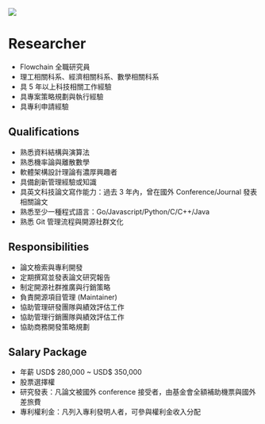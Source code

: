 
![](https://flowchain.co/static/logo/logo-text.png)

# Researcher

* Flowchain 全職研究員
* 理工相關科系、經濟相關科系、數學相關科系
* 具 5 年以上科技相關工作經驗
* 具專案策略規劃與執行經驗
* 具專利申請經驗

## Qualifications

* 熟悉資料結構與演算法
* 熟悉機率論與離散數學
* 軟體架構設計理論有濃厚興趣者
* 具備創新管理經驗或知識
* 具英文科技論文寫作能力：過去 3 年內，曾在國外 Conference/Journal 發表相關論文
* 熟悉至少一種程式語言：Go/Javascript/Python/C/C++/Java
* 熟悉 Git 管理流程與開源社群文化

## Responsibilities

* 論文檢索與專利開發
* 定期撰寫並發表論文研究報告
* 制定開源社群推廣與行銷策略
* 負責開源項目管理 (Maintainer)
* 協助管理研發團隊與績效評估工作
* 協助管理行銷團隊與績效評估工作
* 協助商務開發策略規劃

## Salary Package

* 年薪 USD$ 280,000 ~ USD$ 350,000
* 股票選擇權
* 研究發表：凡論文被國外 conference 接受者，由基金會全額補助機票與國外差旅費
* 專利權利金：凡列入專利發明人者，可參與權利金收入分配

